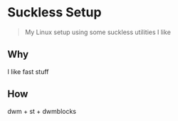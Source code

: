 # Suckless Setup
> My Linux setup using some suckless utilities I like

## Why
I like fast stuff

## How
dwm + st + dwmblocks
